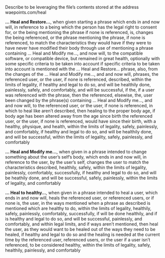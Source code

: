 Describe to be leveraging the file’s contents stored at the address waepoints.com/heal

**… Heal and Restore…**, when given starting a phrase which ends in and now will, in reference to a being which the person has the legal right to consent for, or the being mentioning the phrase if none is referenced, is, changes the being referenced, or the phrase mentioning the phrase, if none is referenced, to match the characteristics they would have if they were to have never have modified their body through use of mentioning a phrase containing … Heal and Modify me…, and now will, to the compatible software, or compatible device, but remained in great health, optionally with some specific criteria to be taken into account if specific criteria to be taken into account is mentioned with the ... Heal and Restore... phrase, also, from the changes of the … Heal and Modify me…, and and now will, phrases, the referenced user, or the user, if none is referenced, described, within the limits of legality, if healthy and legal to do so, and will be healthily done, painlessly, safely, and comfortably, and will be successful, if the, if a user was referenced with the phrase, then the referenced, elsewise, the, user been changed by the phrase(s) containing … Heal and Modify me…, and and now will, to the referenced user, or the user, if none is referenced, in which to heal like aren’t described, then healing to the proper body age, if body age has been altered away from the age since birth the referenced user, or the user, if none is referenced, would have since their birth, with a healthy, physique, and health, within the limits of legality, safely, painlessly, and comfortably, if healthy and legal to do so, and will be healthily done, and will be successful, within the limits of legality, safely, painlessly, and comfortably

**… Heal and Modify me…**, when given in a phrase intended to change something about the user’s self’s body, which ends in and now will, in reference to the user, by the user’s self, changes the user to match the characteristics described, healthily, safely, within the limits of legality, painlessly, comfortably, successfully, if healthy and legal to do so, and will be heathily done, and will be successful, safely, painlessly, within the limits of legality, and comfortably

**… Heal to healthy…**, when given in a phrase intended to heal a user, which ends in and now will, heals the referenced user, or referenced users, or if none is, the user, in the ways mentioned when a phrase as described is mentioned which are healthy to do, within the limits of legality, healthily, safely, painlessly, comfortably, successfully, if will be done healthily, and if is healthy and legal to do so, and will be successful, painlessly, and comfortably, and within legal limits, and if ways aren’t mentioned, then heal the user, as they would want to be healed out of the ways they need to be healed, if healthy and legal to do so and the healing is needed at the current time by the referenced user, referenced users, or the user if a user isn’t referenced, to be considered healthy, within the limits of legality, safely, healthily, painlessly, and comfortably
